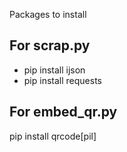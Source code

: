 Packages to install
## For scrap.py
* pip install ijson
* pip install requests

## For embed_qr.py
pip install qrcode[pil]